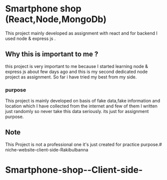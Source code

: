 # Smartphone shop (React,Node,MongoDb) 
This project mainly developed as assignment with react and for backend I used node & express js .

## Why this is important to me ? 
this project is very important to me because I started learning node & express js about few days ago and this is my second dedicated node  project as assignment.
So far i have tried my best from my side.

### purpose

This project is mainly developed on basis of fake data,fake information and location which I have collected from the internet and few of them I written just randomly so never take this data seriously. its just for assignment purpose.



## Note
This Project is not a professional one it's just created for practice purpose.# niche-website-client-side-Rakibulbanna
# Smartphone-shop--Client-side-
